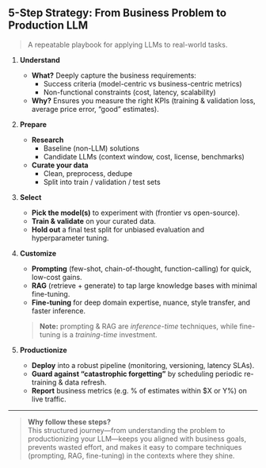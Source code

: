 ## 5-Step Strategy: From Business Problem to Production LLM

> A repeatable playbook for applying LLMs to real-world tasks.

1. **Understand**  
   - **What?** Deeply capture the business requirements:  
     - Success criteria (model-centric vs business-centric metrics)  
     - Non-functional constraints (cost, latency, scalability)  
   - **Why?** Ensures you measure the right KPIs (training & validation loss, average price error, “good” estimates).

2. **Prepare**  
   - **Research**  
     - Baseline (non-LLM) solutions  
     - Candidate LLMs (context window, cost, license, benchmarks)  
   - **Curate your data**  
     - Clean, preprocess, dedupe  
     - Split into train / validation / test sets  

3. **Select**  
   - **Pick the model(s)** to experiment with (frontier vs open-source).  
   - **Train & validate** on your curated data.  
   - **Hold out** a final test split for unbiased evaluation and hyperparameter tuning.

4. **Customize**  
   - **Prompting** (few-shot, chain-of-thought, function-calling) for quick, low-cost gains.  
   - **RAG** (retrieve + generate) to tap large knowledge bases with minimal fine-tuning.  
   - **Fine-tuning** for deep domain expertise, nuance, style transfer, and faster inference.

   > **Note:** prompting & RAG are _inference-time_ techniques, while fine-tuning is a _training-time_ investment.

5. **Productionize**  
   - **Deploy** into a robust pipeline (monitoring, versioning, latency SLAs).  
   - **Guard against “catastrophic forgetting”** by scheduling periodic re-training & data refresh.  
   - **Report** business metrics (e.g. % of estimates within \$X or Y%) on live traffic.

---

> **Why follow these steps?**  
> This structured journey—from understanding the problem to productionizing your LLM—keeps you aligned with business goals, prevents wasted effort, and makes it easy to compare techniques (prompting, RAG, fine-tuning) in the contexts where they shine.  

